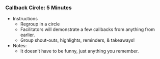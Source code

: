 ### Callback Circle: 5 Minutes

* Instructions  
  * Regroup in a circle  
  * Facilitators will demonstrate a few callbacks from anything from earlier.  
  * Group shout-outs, highlights, reminders, & takeaways\!  
* Notes:  
  * It doesn’t have to be funny, just anything you remember.


